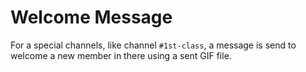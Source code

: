 ﻿# Welcome Message

For a special channels,
like channel `#1st-class`,
a message is send to welcome a new member in there
using a sent GIF file.
